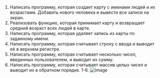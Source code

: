 1) Написать программу, которая создает карту с именами людей и их возрастами. Добавить нового человека и вывести все записи на экран.
2) Реализовать функцию, которая принимает карту и возвращает средний возраст всех людей в карте.
3) Написать программу, которая удаляет запись из карты по заданному имени.
4) Написать программу, которая считывает строку с ввода и выводит её в верхнем регистре.
5) Написать программу, которая считывает несколько чисел, введенных пользователем, и выводит их сумму.
6) Написать программу, которая считывает массив целых чисел и выводит их в обратном порядке.
1-6. ![image](https://github.com/user-attachments/assets/bbc7d4f4-eb29-4048-9397-ce20485f688d)
